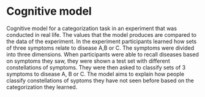 # Cognitive model
Cognitive model for a categorization task in an experiment that was conducted in real life. The values that the model produces are compared to the data of the experiment. In the experiment participants learned how sets of three symptoms relate to disease A,B or C. The symptoms were divided into three dimensions. When participants were able to recall diseases based on symptoms they saw, they were shown a test set with different constellations of symptoms. They were then asked to classify sets of 3 symptoms to disease A, B or C. The model aims to explain how people classify constellations of syptoms they have not seen before based on the categorization they learned.
